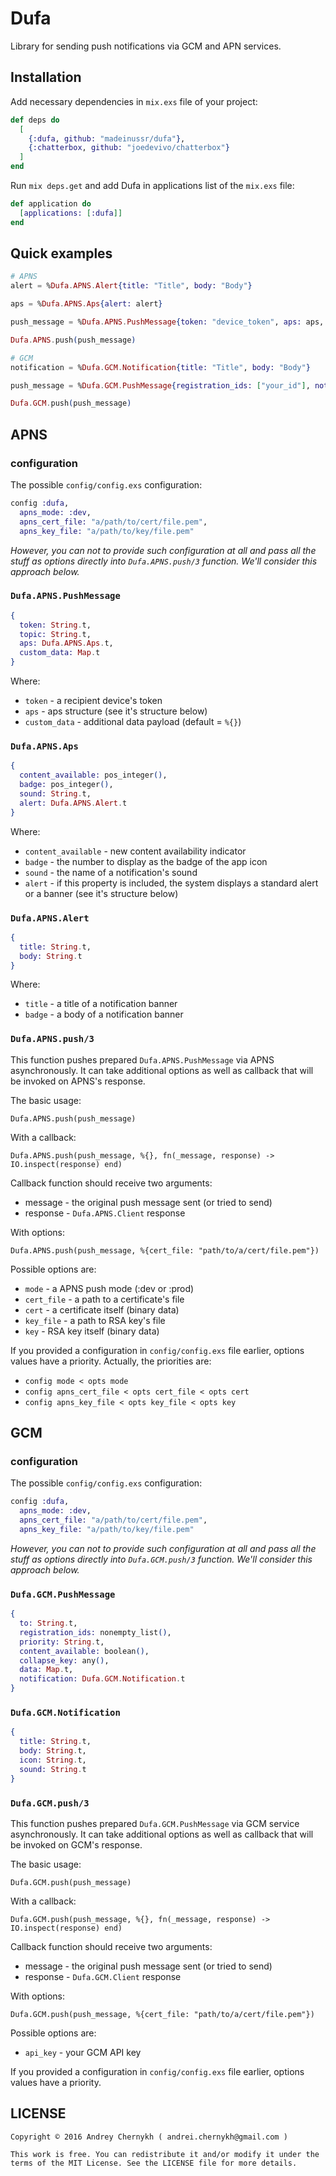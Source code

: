 # Dufa

Library for sending push notifications via GCM and APN services.

## Installation

Add necessary dependencies in `mix.exs` file of your project:

```elixir
def deps do
  [
    {:dufa, github: "madeinussr/dufa"},
    {:chatterbox, github: "joedevivo/chatterbox"}
  ]
end
```

Run `mix deps.get` and add Dufa in applications list of the `mix.exs` file:

```elixir
def application do
  [applications: [:dufa]]
end
```

## Quick examples

```elixir
# APNS
alert = %Dufa.APNS.Alert{title: "Title", body: "Body"}

aps = %Dufa.APNS.Aps{alert: alert}

push_message = %Dufa.APNS.PushMessage{token: "device_token", aps: aps, custom_data: %{key: "value"}}

Dufa.APNS.push(push_message)

# GCM
notification = %Dufa.GCM.Notification{title: "Title", body: "Body"}

push_message = %Dufa.GCM.PushMessage{registration_ids: ["your_id"], notification: notification, data: %{key: "value"}}

Dufa.GCM.push(push_message)
```

## APNS

### configuration

The possible `config/config.exs` configuration:

```elixir
config :dufa,
  apns_mode: :dev,
  apns_cert_file: "a/path/to/cert/file.pem",
  apns_key_file: "a/path/to/key/file.pem"
```

_However, you can not to provide such configuration at all and pass all the stuff as options directly into `Dufa.APNS.push/3` function._
_We'll consider this approach below._

### `Dufa.APNS.PushMessage`

```elixir
{
  token: String.t,
  topic: String.t,
  aps: Dufa.APNS.Aps.t,
  custom_data: Map.t
}
```

Where:

* `token` - a recipient device's token
* `aps` - aps structure (see it's structure below)
* `custom_data` - additional data payload (default = `%{}`)

### `Dufa.APNS.Aps`

```elixir
{
  content_available: pos_integer(),
  badge: pos_integer(),
  sound: String.t,
  alert: Dufa.APNS.Alert.t
}
```

Where:

* `content_available` - new content availability indicator
* `badge` - the number to display as the badge of the app icon
* `sound` - the name of a notification's sound
* `alert` - if this property is included, the system displays a standard alert or a banner (see it's structure below)

### `Dufa.APNS.Alert`

```elixir
{
  title: String.t,
  body: String.t
}
```

Where:

* `title` - a title of a notification banner
* `badge` - a body of a notification banner

### `Dufa.APNS.push/3`

This function pushes prepared `Dufa.APNS.PushMessage` via APNS asynchronously.
It can take additional options as well as callback that will be invoked on APNS's response.

The basic usage:

`Dufa.APNS.push(push_message)`

With a callback:

`Dufa.APNS.push(push_message, %{}, fn(_message, response) -> IO.inspect(response) end)`

Callback function should receive two arguments:

* message - the original push message sent (or tried to send)
* response - `Dufa.APNS.Client` response

With options:

`Dufa.APNS.push(push_message, %{cert_file: "path/to/a/cert/file.pem"})`

Possible options are:

* `mode` - a APNS push mode (:dev or :prod)
* `cert_file` - a path to a certificate's file
* `cert` - a certificate itself (binary data)
* `key_file` - a path to RSA key's file
* `key` - RSA key itself (binary data)

If you provided a configuration in `config/config.exs` file earlier, options values have a priority.
Actually, the priorities are:

* `config mode < opts mode`
* `config apns_cert_file < opts cert_file < opts cert`
* `config apns_key_file < opts key_file < opts key`

## GCM

### configuration

The possible `config/config.exs` configuration:

```elixir
config :dufa,
  apns_mode: :dev,
  apns_cert_file: "a/path/to/cert/file.pem",
  apns_key_file: "a/path/to/key/file.pem"
```

_However, you can not to provide such configuration at all and pass all the stuff as options directly into `Dufa.GCM.push/3` function._
_We'll consider this approach below._

### `Dufa.GCM.PushMessage`

```elixir
{
  to: String.t,
  registration_ids: nonempty_list(),
  priority: String.t,
  content_available: boolean(),
  collapse_key: any(),
  data: Map.t,
  notification: Dufa.GCM.Notification.t
}
```

### `Dufa.GCM.Notification`

```elixir
{
  title: String.t,
  body: String.t,
  icon: String.t,
  sound: String.t
}
```

### `Dufa.GCM.push/3`

This function pushes prepared `Dufa.GCM.PushMessage` via GCM service asynchronously.
It can take additional options as well as callback that will be invoked on GCM's response.

The basic usage:

`Dufa.GCM.push(push_message)`

With a callback:

`Dufa.GCM.push(push_message, %{}, fn(_message, response) -> IO.inspect(response) end)`

Callback function should receive two arguments:

* message - the original push message sent (or tried to send)
* response - `Dufa.GCM.Client` response

With options:

`Dufa.GCM.push(push_message, %{cert_file: "path/to/a/cert/file.pem"})`

Possible options are:

* `api_key` - your GCM API key

If you provided a configuration in `config/config.exs` file earlier, options values have a priority.

## LICENSE

    Copyright © 2016 Andrey Chernykh ( andrei.chernykh@gmail.com )

    This work is free. You can redistribute it and/or modify it under the
    terms of the MIT License. See the LICENSE file for more details.
